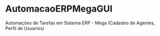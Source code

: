 # AutomacaoERPMegaGUI
Automações de Tarefas em Sistema ERP - Mega (Cadastro de Agentes, Perfil de Usuarios)
